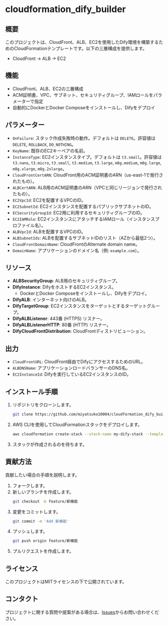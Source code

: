 # cloudformation_dify_builder

## 概要
このプロジェクトは、CloudFront、ALB、EC2を使用したDify環境を構築するためのCloudFormationテンプレートです。以下の三層構成を提供します。
- CloudFront → ALB → EC2

## 機能
- CloudFront、ALB、EC2の三層構成
- ACM証明書、VPC、サブネット、セキュリティグループ、IAMロールをパラメーターで指定
- 自動的にDockerとDocker Composeをインストールし、Difyをデプロイ

## パラメーター
- `OnFailure`: スタック作成失敗時の動作。デフォルトは `DELETE`。許容値は `DELETE`, `ROLLBACK`, `DO_NOTHING`。
- `KeyName`: 既存のEC2キーペアの名前。
- `InstanceType`: EC2インスタンスタイプ。デフォルトは `t3.small`。許容値は `t3.nano`, `t3.micro`, `t3.small`, `t3.medium`, `t3.large`, `m8g.medium`, `m8g.large`, `m8g.xlarge`, `m8g.2xlarge`。
- `CloudFrontCertARN`: CloudFront用のACM証明書のARN（us-east-1で発行されたもの）。
- `ALBCertARN`: ALB用のACM証明書のARN（VPCと同じリージョンで発行されたもの）。
- `EC2VpcId`: EC2を配置するVPCのID。
- `EC2SubnetId`: EC2インスタンスを配置するパブリックサブネットのID。
- `ECSecurityGroupId`: EC2用に利用するセキュリティグループのID。
- `EC2IAMRole`: EC2インスタンスにアタッチするIAMロール（インスタンスプロファイル名）。
- `ALBVpcId`: ALBを配置するVPCのID。
- `ALBSubnetIds`: ALBを配置するサブネットIDのリスト（AZから最低2つ）。
- `CloudFrontDomainName`: CloudFrontのAlternate domain name。
- `DomainName`: アプリケーションのドメイン名（例: `example.com`）。

## リソース
- **ALBSecurityGroup**: ALB用のセキュリティグループ。
- **DifyInstance**: DifyをホストするEC2インスタンス。
  - DockerとDocker Composeをインストールし、Difyをデプロイ。
- **DifyALB**: インターネット向けのALB。
- **DifyTargetGroup**: EC2インスタンスをターゲットとするターゲットグループ。
- **DifyALBListener**: 443番 (HTTPS) リスナー。
- **DifyALBListenerHTTP**: 80番 (HTTP) リスナー。
- **DifyCloudFrontDistribution**: CloudFrontディストリビューション。

## 出力
- `CloudFrontURL`: CloudFront経由でDifyにアクセスするためのURL。
- `ALBDNSName`: アプリケーションロードバランサーのDNS名。
- `EC2InstanceId`: Difyを実行しているEC2インスタンスのID。

## インストール手順
1. リポジトリをクローンします。
    ```sh
    git clone https://github.com/miyatsuko10004/cloudformation_dify_builder.git
    ```
2. AWS CLIを使用してCloudFormationスタックをデプロイします。
    ```sh
    aws cloudformation create-stack --stack-name my-dify-stack --template-body file://builder.yaml --parameters ParameterKey=KeyName,ParameterValue=my-key-pair ParameterKey=InstanceType,ParameterValue=t3.small ParameterKey=CloudFrontCertARN,ParameterValue=arn:aws:acm:us-east-1:333333333333:certificate/123456789123456789 ParameterKey=ALBCertARN,ParameterValue=arn:aws:acm:ap-northeast-1:333333333333:certificate/987654321987654321 ParameterKey=EC2VpcId,ParameterValue=vpc-123456789 ParameterKey=EC2SubnetId,ParameterValue=subnet-0123456789 ParameterKey=ECSecurityGroupId,ParameterValue=sg-0123456789 ParameterKey=EC2IAMRole,ParameterValue=hoge ParameterKey=ALBVpcId,ParameterValue=vpc-123456789 ParameterKey=ALBSubnetIds,ParameterValue=\"subnet-0123456789,subnet-123456789\" ParameterKey=CloudFrontDomainName,ParameterValue=my.cloudfront.domain ParameterKey=DomainName,ParameterValue=example.com
    ```

3. スタックが作成されるのを待ちます。

## 貢献方法
貢献したい場合の手順を説明します。
1. フォークします。
2. 新しいブランチを作成します。
    ```sh
    git checkout -b feature/新機能
    ```
3. 変更をコミットします。
    ```sh
    git commit -m 'Add 新機能'
    ```
4. プッシュします。
    ```sh
    git push origin feature/新機能
    ```
5. プルリクエストを作成します。

## ライセンス
このプロジェクトはMITライセンスの下で公開されています。

## コンタクト
プロジェクトに関する質問や提案がある場合は、[Issues](https://github.com/miyatsuko10004/cloudformation_dify_builder/issues)からお問い合わせください。
